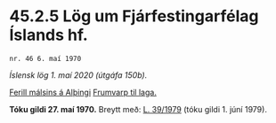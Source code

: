 # 45.2.5 Lög um Fjárfestingarfélag Íslands hf.

`nr. 46 6. maí 1970`

_Íslensk lög 1. maí 2020 (útgáfa 150b)._

[Ferill málsins á Alþingi](https://www.althingi.is/thingstorf/thingmalalistar-eftir-thingum/ferill/?ltg=90&mnr=43)
[Frumvarp til laga.](https://www.althingi.is/altext/90/s/pdf/0043.pdf)

**Tóku gildi 27. maí 1970.**
Breytt með:
[L. 39/1979](https://althingi.is/altext/stjtnr.html#1979039) (tóku gildi 1. júní 1979).


